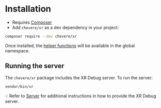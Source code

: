 # Installation

* Requires [Composer](https://getcomposer.org/)
* Add `chevere/xr` as a dev dependency in your project:

```sh
composer require --dev chevere/xr
```

Once installed, the [helper functions](../helpers/README.md) will be available in the global namespace.

## Running the server

The `chevere/xr` package includes the XR Debug server. To run the server:

```sh
vendor/bin/xr
```

💡 Refer to [Server](../server/README.md) for additional instructions in how to provide the XR Debug server.
